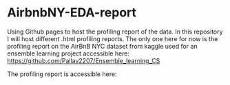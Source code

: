 # AirbnbNY-EDA-report

Using Github pages to host the profiling report of the data. In this repository I will host different .html profiling reports. The only one here for now is the profiling report on the AirBnB NYC dataset from kaggle used for an ensemble learning project accessible here: https://github.com/Pallav2207/Ensemble_learning_CS

The profiling report is accessible here:
